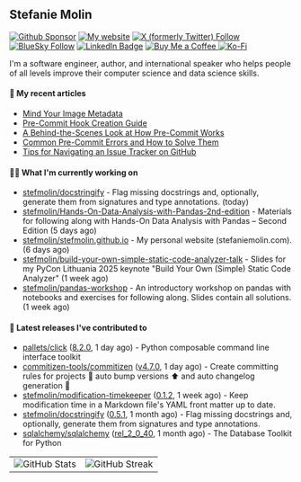 ## Stefanie Molin

[![Github Sponsor](https://img.shields.io/static/v1?label=Sponsor&message=%E2%9D%A4&logo=GitHub&link=https://github.com/sponsors/stefmolin&style=flat)](https://github.com/sponsors/stefmolin)
[![My website](https://img.shields.io/badge/website-stefaniemolin.com-0073b7?style=flat&link=https://stefaniemolin.com/)](https://stefaniemolin.com/)
[![X (formerly Twitter) Follow](https://img.shields.io/twitter/follow/StefanieMolin?style=social)](https://twitter.com/StefanieMolin)
[![BlueSky Follow](https://img.shields.io/badge/-Stefanie%20Molin-blue?style=flat-square&logo=bluesky&logoColor=white&link=https://bsky.app/profile/stefaniemolin.com)](https://bsky.app/profile/stefaniemolin.com)
[![LinkedIn Badge](https://img.shields.io/badge/LinkedIn-Stefanie%20Molin-blue?style=flat-square&logo=Linkedin&logoColor=white&link=https://www.linkedin.com/in/stefanie-molin/)](https://www.linkedin.com/in/stefanie-molin/)
[![Buy Me a Coffee](https://img.shields.io/badge/Buy_Me_a_Coffee-yellow?style=flat&logo=buymeacoffee&logoColor=white&labelColor=yellow&color=gray)
](https://www.buymeacoffee.com/stefanie.molin)
[![Ko-Fi](https://shields.io/badge/kofi-Support-ff5f5f?logo=ko-fi&style=flat)](https://ko-fi.com/stefaniemolin)

I'm a software engineer, author, and international speaker who helps people of all levels
improve their computer science and data science skills.

#### 📜 My recent articles

- [Mind Your Image Metadata](https://stefaniemolin.com/articles/devx/pre-commit/exif-stripper)
- [Pre-Commit Hook Creation Guide](https://stefaniemolin.com/articles/devx/pre-commit/hook-creation-guide)
- [A Behind-the-Scenes Look at How Pre-Commit Works](https://stefaniemolin.com/articles/devx/pre-commit/behind-the-scenes)
- [Common Pre-Commit Errors and How to Solve Them](https://stefaniemolin.com/articles/devx/pre-commit/troubleshooting-guide)
- [Tips for Navigating an Issue Tracker on GitHub](https://stefaniemolin.com/articles/open-source/navigating-an-issue-tracker)

#### 👩‍💻 What I'm currently working on

- [stefmolin/docstringify](https://github.com/stefmolin/docstringify) - Flag missing docstrings and, optionally, generate them from signatures and type annotations. (today)
- [stefmolin/Hands-On-Data-Analysis-with-Pandas-2nd-edition](https://github.com/stefmolin/Hands-On-Data-Analysis-with-Pandas-2nd-edition) - Materials for following along with Hands-On Data Analysis with Pandas – Second Edition (5 days ago)
- [stefmolin/stefmolin.github.io](https://github.com/stefmolin/stefmolin.github.io) - My personal website (stefaniemolin.com). (6 days ago)
- [stefmolin/build-your-own-simple-static-code-analyzer-talk](https://github.com/stefmolin/build-your-own-simple-static-code-analyzer-talk) - Slides for my PyCon Lithuania 2025 keynote &#34;Build Your Own (Simple) Static Code Analyzer&#34; (1 week ago)
- [stefmolin/pandas-workshop](https://github.com/stefmolin/pandas-workshop) - An introductory workshop on pandas with notebooks and exercises for following along. Slides contain all solutions. (1 week ago)

#### 🔭 Latest releases I've contributed to

- [pallets/click](https://github.com/pallets/click) ([8.2.0](https://github.com/pallets/click/releases/tag/8.2.0), 1 day ago) - Python composable command line interface toolkit
- [commitizen-tools/commitizen](https://github.com/commitizen-tools/commitizen) ([v4.7.0](https://github.com/commitizen-tools/commitizen/releases/tag/v4.7.0), 1 day ago) - Create committing rules for projects :rocket: auto bump versions :arrow_up: and auto changelog generation :open_file_folder: 
- [stefmolin/modification-timekeeper](https://github.com/stefmolin/modification-timekeeper) ([0.1.2](https://github.com/stefmolin/modification-timekeeper/releases/tag/0.1.2), 1 week ago) - Keep modification time in a Markdown file&#39;s YAML front matter up to date.
- [stefmolin/docstringify](https://github.com/stefmolin/docstringify) ([0.5.1](https://github.com/stefmolin/docstringify/releases/tag/0.5.1), 1 month ago) - Flag missing docstrings and, optionally, generate them from signatures and type annotations.
- [sqlalchemy/sqlalchemy](https://github.com/sqlalchemy/sqlalchemy) ([rel_2_0_40](https://github.com/sqlalchemy/sqlalchemy/releases/tag/rel_2_0_40), 1 month ago) - The Database Toolkit for Python

<table>
  <tr style="border: none">
    <td valign="top" style="border: none">
      <img src="https://github-readme-stats.vercel.app/api?username=stefmolin&rank_icon=percentile&show_icons=true&theme=transparent" alt="GitHub Stats" />
    </td>
    <td valign="top" style="border: none">
      <img src="https://github-readme-streak-stats.herokuapp.com?user=stefmolin&mode=weekly&theme=transparent" alt="GitHub Streak" />
    </td>
  </tr>
</table>
